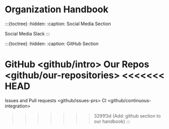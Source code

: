 # Organization Handbook


:::{toctree}
:hidden:
:caption: Social Media Section

Social Media <social>
Slack <slack>
:::


:::{toctree}
:hidden:
:caption: GitHub Section

GitHub <github/intro>
Our Repos <github/our-repositories>
<<<<<<< HEAD
=======
Issues and Pull requests <github/issues-prs>
CI <github/continuous-integration>
>>>>>>> 3291f3d (Add: github section to our handbook)
:::
